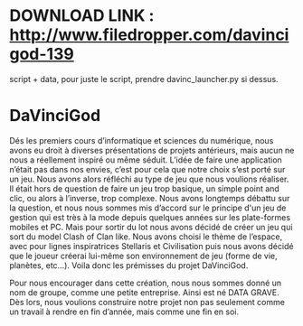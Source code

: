 

# DOWNLOAD LINK : http://www.filedropper.com/davincigod-139
script + data, pour juste le script, prendre davinc_launcher.py si dessus.
# DaVinciGod
Dés les premiers cours d’informatique et sciences du numérique, nous avons eu droit à diverses présentations  de projets antérieurs, mais aucun ne nous a réellement inspiré ou même séduit. L’idée de faire une application n’était pas dans nos envies, c’est pour cela que notre choix s’est porté sur un jeu. Nous avons alors réfléchi au type de jeu que nous voulions réaliser. Il était hors de question de faire un jeu trop basique, un simple point and clic, ou alors à l’inverse, trop complexe. Nous avons longtemps débattu sur la question, et nous nous sommes mis d’accord sur le principe d'un jeu de gestion qui est très à la mode depuis quelques années sur les plate-formes mobiles et PC. Mais pour sortir du lot nous avons décidé de créer un jeu qui sort du model Clash of Clan like. Nous avons choisi le thème de l’espace, avec pour lignes inspiratrices Stellaris et Civilisation puis nous avons décidé que le joueur créerai lui-même son environnement de jeu (forme de vie, planètes, etc...). Voila donc les prémisses du projet DaVinciGod.

Pour nous encourager dans cette création, nous nous sommes donné un nom de groupe, comme une petite entreprise. Ainsi est né DATA GRAVE. Dès lors, nous voulions construire notre projet non pas seulement comme un travail à rendre en fin d’année, mais comme une fin en soi.
